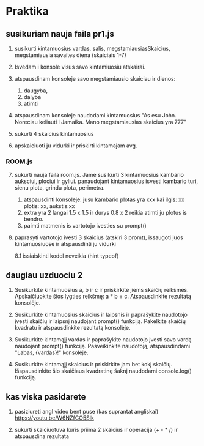 # Praktika

## susikuriam nauja faila pr1.js

1. susikurti kintamuosius vardas, salis, megstamiausiasSkaicius, megstamiausia savaites diena (skaiciais 1-7)
2. Isvedam i konsole visus savo kintamiuosiu atskairai.
3. atspausdinam konsoleje savo megstamiausio skaiciau ir dienos:
   1. daugyba,
   2. dalyba
   3. atimti
4. atspausdinam konsoleje naudodami kintamuosius "As esu John. Noreciau keliauti i Jamaika. Mano megstamiausias skaicius yra 777"

5. sukurti 4 skaicius kintamuosius

6. apskaiciuoti ju vidurki ir priskirti kintamajam avg.

### ROOM.js

7. sukurti nauja faila room.js. Jame susikurti 3 kintamuosius kambario auksciui, plociui ir gyliui. panaudojant kintamuosius isvesti kambario turi, sienu plota, grindu plota, perimetra.

   1. atspausdinti konsoleje: jusu kambario plotas yra xxx kai ilgis: xx plotis: xx, aukstis:xx
   2. extra yra 2 langai 1.5 x 1.5 ir durys 0.8 x 2 reikia atimti ju plotus is bendro.
   3. paimti matmenis is vartotojo ivesties su prompt()

8. paprasyti vartotojo ivesti 3 skaicius (atskiri 3 promt), issaugoti juos kintamuosiuose ir atspausdinti ju vidurki

   8.1 issiaiskinti kodel neveikia (hint typeof)

## daugiau uzduociu 2

1. Susikurkite kintamuosius a, b ir c ir priskirkite jiems skaičių reikšmes. Apskaičiuokite šios lygties reikšmę: a \* b + c. Atspausdinkite rezultatą konsolėje.

2. Susikurkite kintamuosius skaicius ir laipsnis ir paprašykite naudotojo įvesti skaičių ir laipsnį naudojant prompt() funkciją. Pakelkite skaičių kvadratu ir atspausdinkite rezultatą konsolėje.

3. Susikurkite kintamąjį vardas ir paprašykite naudotojo įvesti savo vardą naudojant prompt() funkciją. Pasveikinkite naudotoją, atspausdindami "Labas, {vardas}!" konsolėje.

4. Susikurkite kintamąjį skaicius ir priskirkite jam bet kokį skaičių. Išspausdinkite šio skaičiaus kvadratinę šaknį naudodami console.log() funkciją.

## kas viska pasidarete

1. pasiziureti angl video bent puse (kas suprantat angliskai) https://youtu.be/W6NZfCO5SIk

2. sukurti skaiciuotuva kuris priima 2 skaicius ir operacija (+ - \* /) ir atspausdina rezultata
